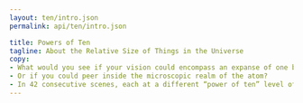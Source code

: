 ```yaml
---
layout: ten/intro.json
permalink: api/ten/intro.json

title: Powers of Ten
tagline: About the Relative Size of Things in the Universe
copy:
- What would you see if your vision could encompass an expanse of one billion light years?
- Or if you could peer inside the microscopic realm of the atom?
- In 42 consecutive scenes, each at a different “power of ten” level of magnification, you will travel from the breathtakingly vast to the extraordinarily small.
---
```

